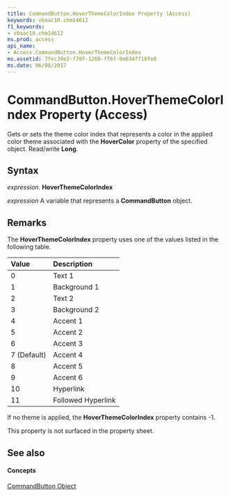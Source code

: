 ```yaml
---
title: CommandButton.HoverThemeColorIndex Property (Access)
keywords: vbaac10.chm14612
f1_keywords:
- vbaac10.chm14612
ms.prod: access
api_name:
- Access.CommandButton.HoverThemeColorIndex
ms.assetid: 7fec39e2-f79f-1260-ff6f-9e634ff18fe0
ms.date: 06/08/2017
---
```



# CommandButton.HoverThemeColorIndex Property (Access)

Gets or sets the theme color index that represents a color in the applied color theme associated with the  **HoverColor** property of the specified object. Read/write **Long**.


## Syntax

 _expression_. **HoverThemeColorIndex**

 _expression_ A variable that represents a **CommandButton** object.


## Remarks

The  **HoverThemeColorIndex** property uses one of the values listed in the following table.



| <strong>Value</strong> | <strong>Description</strong> |
|:-----------------------|:-----------------------------|
| 0                      | Text 1                       |
| 1                      | Background 1                 |
| 2                      | Text 2                       |
| 3                      | Background 2                 |
| 4                      | Accent 1                     |
| 5                      | Accent 2                     |
| 6                      | Accent 3                     |
| 7 (Default)            | Accent 4                     |
| 8                      | Accent 5                     |
| 9                      | Accent 6                     |
| 10                     | Hyperlink                    |
| 11                     | Followed Hyperlink           |

If no theme is applied, the  **HoverThemeColorIndex** property contains -1.

This property is not surfaced in the property sheet.


## See also


#### Concepts


[CommandButton Object](commandbutton-object-access.md)

